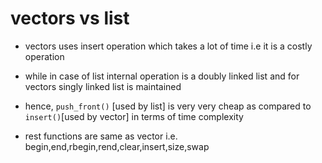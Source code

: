 # vectors vs list

* vectors uses insert operation which takes a lot of time i.e it is a costly operation

* while in case of list internal operation is a doubly linked list 
and for vectors singly linked list is maintained

* hence, `push_front()` [used by list] is very very cheap as compared to `insert()`[used by vector] in terms of time complexity

* rest functions are same as vector i.e. begin,end,rbegin,rend,clear,insert,size,swap